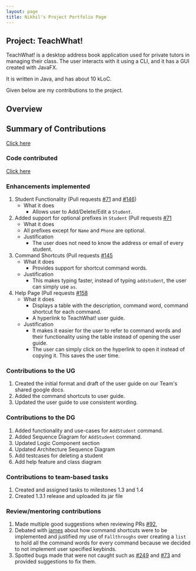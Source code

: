 ```yaml
---
layout: page
title: Nikhil's Project Portfolio Page
---
```


## Project: TeachWhat!

TeachWhat! is a desktop address book application used for private tutors in managing their class. 
The user interacts with it using a CLI, and it has a GUI created with JavaFX. 

It is written in Java, and has about 10 kLoC.

Given below are my contributions to the project.

## Overview

## Summary of Contributions
[Click here](https://github.com/AY2122S2-CS2103T-W11-3/tp/commits?author=nnmoq)

### Code contributed
[Click here](https://nus-cs2103-ay2122s2.github.io/tp-dashboard/?search=&sort=groupTitle&sortWithin=title&since=2022-02-18&timeframe=commit&mergegroup=&groupSelect=groupByRepos&breakdown=false&tabOpen=true&tabType=zoom&zA=nnmoq&zR=AY2122S2-CS2103T-W11-3%2Ftp%5Bmaster%5D&zACS=201.4071329319129&zS=2022-02-18&zFS=&zU=2022-04-07&zMG=false&zFTF=commit&zFGS=groupByRepos&zFR=false)

### Enhancements implemented
1. Student Functionality
   (Pull requests [#71](https://github.com/AY2122S2-CS2103T-W11-3/tp/pull/71) and [#146](https://github.com/AY2122S2-CS2103T-W11-3/tp/pull/146))
   - What it does
     - Allows user to Add/Delete/Edit a `Student`.
2. Added support for optional prefixes in `Student`
   (Pull requests [#71](https://github.com/AY2122S2-CS2103T-W11-3/tp/pull/71)
    - What it does
     - All prefixes except for `Name` and `Phone` are optional.
   - Justification
     - The user does not need to know the address or email of every student.
3. Command Shortcuts
   (Pull requests [#145](https://github.com/AY2122S2-CS2103T-W11-3/tp/pull/145)
   - What it does
     - Provides support for shortcut command words.
   - Justification
     - This makes typing faster, instead of typing `addstudent`, the user can simply use `as`.
4. Help Page
   (Pull requests [#158](https://github.com/AY2122S2-CS2103T-W11-3/tp/pull/158)
   - What it does
     - Displays a table with the description, command word, command shortcut for each command.
     - A hyperlink to TeachWhat! user guide.
   - Justification
     - It makes it easier for the user to refer to command words and their functionality using the table instead of 
        opening the user guide.
     - The user can simply click on the hyperlink to open it instead of copying it. This saves the user time.

### Contributions to the UG
      
1. Created the initial format and draft of the user guide on our Team's shared google docs.
2. Added the command shortcuts to user guide.
3. Updated the user guide to use consistent wording.

### Contributions to the DG

1. Added functionality and use-cases for `AddStudent` command.
2. Added Sequence Diagram for `AddStudent` command.
3. Updated Logic Component section
4. Updated Architecture Sequence Diagram
5. Add testcases for deleting a student
6. Add help feature and class diagram

### Contributions to team-based tasks
1. Created and assigned tasks to milestones 1.3 and 1.4
2. Created 1.3.1 release and uploaded its jar file

### Review/mentoring contributions
1. Made multiple good suggestions when reviewing PRs [#92](https://github.com/AY2122S2-CS2103T-W11-3/tp/pull/92#issuecomment-1072136978), 
2. Debated with [james]() about how command shortcuts were to be implemented and justified my use of `Fallthroughs` over creating a `list` to hold all the command words for every command because we decided to not implement user specified keybinds.
3. Spotted bugs made that were not caught such as [#249](https://github.com/AY2122S2-CS2103T-W11-3/tp/issues/249) and [#73](https://github.com/AY2122S2-CS2103T-W11-3/tp/pull/73/files) and provided suggestions to fix them.
